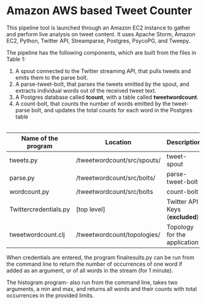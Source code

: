 # Amazon AWS based Tweet Counter

This pipeline tool is launched through an Amazon EC2 instance to gather and perform live analysis on tweet content. It uses Apache Storm, Amazon EC2, Python, Twitter API, Streamparse, Postgres, PsycoPG, and Tweepy.

The pipeline has the following components, which are built from the files in Table 1:

1. A spout connected to the Twitter streaming API, that pulls tweets and emits them to the parse bolt.
2. A parse-tweet-bolt, that parses the tweets emitted by the spout, and extracts individual words out of the received tweet text.
3. A Postgres database called **tcount**, with a table called **tweetwordcount**.
3. A count-bolt, that counts the number of words emitted by the tweet-parse bolt, and updates the total counts for each word in the Postgres table
<br><br>

| Name of the program | Location | Description |  
|---------------------|----------|-------------|  
| tweets.py | /tweetwordcount/src/spouts/ | tweet-spout |  
| parse.py | /tweetwordcount/src/bolts/ | parse-tweet-bolt |  
| wordcount.py | /tweetwordcount/src/bolts | count-bolt |  
| Twittercredentials.py | [top level] | Twitter API Keys (**excluded**) |  
| tweetwordcount.clj | /tweetwordcount/topologies/ | Topology for the application |  


When credentials are entered, the program finalresults.py can be run from the command line to return the number of occurrences of one word if added as an argument, or of all words in the stream (for 1 minute).

The histogram program- also run from the command line, takes two arguments, a min and max, and returns all words and their counts with total occurrences in the provided limits.

